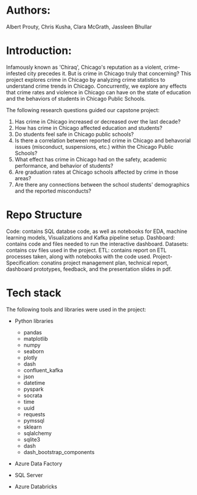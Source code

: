 # Authors: 

Albert Prouty, Chris Kusha, Clara McGrath, Jassleen Bhullar


# Introduction:

Infamously known as 'Chiraq', Chicago's reputation as a violent, crime-infested city precedes it. But is crime in Chicago truly that concerning? This project explores crime in Chicago by analyzing crime statistics to understand crime trends in Chicago. Concurrently, we explore any effects that crime rates and violence in Chicago can have on the state of education and the behaviors of students in Chicago Public Schools.

The following research questions guided our capstone project: 

  1. Has crime in Chicago increased or decreased over the last decade?
  2. How has crime in Chicago affected education and students?
  3. Do students feel safe in Chicago public schools?
  4. Is there a correlation between reported crime in Chicago and behavorial issues (misconduct, suspensions, etc.) within the Chicago Public Schools?
  5. What effect has crime in Chicago had on the safety, academic performance, and behavior of students?
  6. Are graduation rates at Chicago schools affected by crime in those areas?
  7. Are there any connections between the school students' demographics and the reported misconducts?
  
# Repo Structure  

Code: contains SQL databse code, as well as notebooks for EDA, machine learning models, Visualizations and Kafka pipeline setup.
Dashboard: contains code and files needed to run the interactive dashboard.
Datasets: contains csv files used in the project.
ETL: contains report on ETL processes taken, along with notebooks with the code used.
Project-Specification: conatins project management plan, technical report, dashboard prototypes, feedback, and the presentation slides in pdf.

# Tech stack
The following tools and libraries were used in the project:
- Python libraries
  - pandas
  - matplotlib
  - numpy
  - seaborn
  - plotly
  - dash
  - confluent_kafka
  - json
  - datetime
  - pyspark
  - socrata
  - time
  - uuid
  - requests
  - pymssql
  - sklearn
  - sqlalchemy
  - sqlite3
  - dash
  - dash_bootstrap_components
  
- Azure Data Factory
- SQL Server
- Azure Databricks
